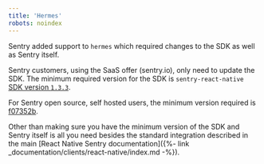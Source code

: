 ```yaml
---
title: 'Hermes'
robots: noindex
---
```


Sentry added support to `hermes` which required changes to the SDK as well as Sentry itself.

Sentry customers, using the SaaS offer (sentry.io), only need to update the SDK.
The minimum required version for the SDK is `sentry-react-native` [SDK version `1.3.3`](https://github.com/getsentry/sentry-react-native/releases/tag/1.3.0).

For Sentry open source, self hosted users, the minimum version required is [f07352b](https://hub.docker.com/r/getsentry/sentry/tags?page=1&name=f07352b).

Other than making sure you have the minimum version of the SDK and Sentry itself is all you need besides the standard integration described in the main [React Native Sentry documentation]({%- link _documentation/clients/react-native/index.md -%}).